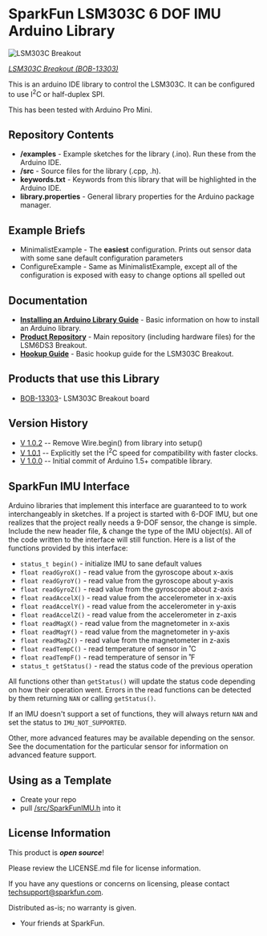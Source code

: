 SparkFun LSM303C 6 DOF IMU Arduino Library
========================================

![LSM303C Breakout](https://cdn.sparkfun.com//assets/parts/1/0/5/6/4/13303-01.jpg)

[*LSM303C Breakout (BOB-13303)*](https://www.sparkfun.com/products/13303)

This is an arduino IDE library to control the LSM303C.  It can be configured to use I<sup>2</sup>C or half-duplex SPI.

This has been tested with Arduino Pro Mini.

Repository Contents
-------------------

* **/examples** - Example sketches for the library (.ino). Run these from the Arduino IDE.
* **/src** - Source files for the library (.cpp, .h).
* **keywords.txt** - Keywords from this library that will be highlighted in the Arduino IDE.
* **library.properties** - General library properties for the Arduino package manager.

Example Briefs
--------------

* MinimalistExample - The **easiest** configuration.  Prints out sensor data with some sane default configuration parameters
* ConfigureExample - Same as MinimalistExample, except all of the configuration is exposed with easy to change options all spelled out

Documentation
--------------

* **[Installing an Arduino Library Guide](https://learn.sparkfun.com/tutorials/installing-an-arduino-library)** - Basic information on how to install an Arduino library.
* **[Product Repository](https://github.com/sparkfun/LSM303C_6_DOF_IMU_Breakout)** - Main repository (including hardware files) for the LSM6DS3 Breakout.
* **[Hookup Guide](https://learn.sparkfun.com/tutorials/lsm303c-6dof-hookup-guide)** - Basic hookup guide for the LSM303C Breakout.

Products that use this Library
---------------------------------

* [BOB-13303](https://www.sparkfun.com/products/13339)- LSM303C Breakout board

Version History
---------------

* [V 1.0.2](https://github.com/sparkfun/SparkFun_LSM303C_6_DOF_IMU_Breakout_Arduino_Library/releases/tag/V_1.0.2) -- Remove Wire.begin() from library into setup()
* [V 1.0.1](https://github.com/sparkfun/SparkFun_LSM303C_6_DOF_IMU_Breakout_Arduino_Library/releases/tag/V_1.0.1) -- Explicitly set the I<sup>2</sup>C speed for compatibility with faster clocks.
* [V 1.0.0](https://github.com/sparkfun/SparkFun_LSM303C_6_DOF_IMU_Breakout_Arduino_Library/releases/tag/V_1.0.0) -- Initial commit of Arduino 1.5+ compatible library.

SparkFun IMU Interface
---
Arduino libraries that implement this interface are guaranteed to to work interchangeably in sketches. If a project is started with 6-DOF IMU, but one realizes that the project really needs a 9-DOF sensor, the change is simple.  Include the new header file, & change the type of the IMU object(s).  All of the code written to the interface will still function.  Here is a list of the functions provided by this interface:
* `status_t begin()` - initialize IMU to sane default values
* `float readGyroX()` - read value from the gyroscope about x-axis
* `float readGyroY()` - read value from the gyroscope about y-axis
* `float readGyroZ()` - read value from the gyroscope about z-axis
* `float readAccelX()` - read value from the accelerometer in x-axis
* `float readAccelY()` - read value from the accelerometer in y-axis
* `float readAccelZ()` - read value from the accelerometer in z-axis
* `float readMagX()` - read value from the magnetometer in x-axis
* `float readMagY()` - read value from the magnetometer in y-axis
* `float readMagZ()` - read value from the magnetometer in z-axis
* `float readTempC()` - read temperature of sensor in ˚C
* `float readTempF()` - read temperature of sensor in ˚F
* `status_t getStatus()` - read the status code of the previous operation

All functions other than `getStatus()` will update the status code depending on how their operation went.  Errors in the read functions can be detected by them returning `NAN` or calling `getStatus()`.

If an IMU doesn't support a set of functions, they will always return `NAN` and set the status to `IMU_NOT_SUPPORTED`.

Other, more advanced features may be available depending on the sensor.  See the documentation for the particular sensor for information on advanced feature support.

Using as a Template
---

* Create your repo
* pull [/src/SparkFunIMU.h](https://github.com/sparkfun/SparkFun_LSM303C_6_DOF_IMU_Breakout_Arduino_Library/blob/master/src/SparkFunIMU.h) into it

License Information
-------------------

This product is _**open source**_!

Please review the LICENSE.md file for license information.

If you have any questions or concerns on licensing, please contact techsupport@sparkfun.com.

Distributed as-is; no warranty is given.

- Your friends at SparkFun.

